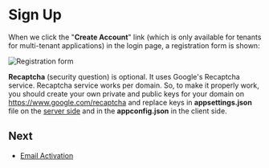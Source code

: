 # Sign Up

When we click the "**Create Account**" link (which is only available for tenants for multi-tenant applications) in the login page, a registration form is shown:

<img src="D:/Github/documents/docs/en/images/registration-form-small-1.png" alt="Registration form" class="img-thumbnail" />

**Recaptcha** (security question) is optional. It uses Google's Recaptcha service. Recaptcha service works per domain. So, to make it properly work, you should create your own private and public keys for your domain on https://www.google.com/recaptcha and replace keys in **appsettings.json** file on the [server side](Infrastructure-Core-Mvc-Configuration) and in the **appconfig.json** in the client side.

## Next

- [Email Activation](Features-Angular-Email-Activation)